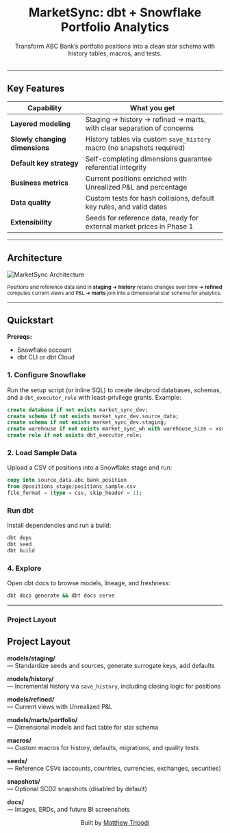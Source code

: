<h1 align="center">MarketSync: dbt + Snowflake Portfolio Analytics</h1>

<p align="center">
  Transform ABC Bank’s portfolio positions into a clean star schema with history tables, macros, and tests.
  <br/><br/>
</p>

---

## Key Features

| Capability | What you get |
|------------|--------------|
| **Layered modeling** | Staging → history → refined → marts, with clear separation of concerns |
| **Slowly changing dimensions** | History tables via custom `save_history` macro (no snapshots required) |
| **Default key strategy** | Self-completing dimensions guarantee referential integrity |
| **Business metrics** | Current positions enriched with Unrealized P&L and percentage |
| **Data quality** | Custom tests for hash collisions, default key rules, and valid dates |
| **Extensibility** | Seeds for reference data, ready for external market prices in Phase 1 |

---

## Architecture

![MarketSync Architecture](docs/images/marketsync_architecture.png)

<sup>Positions and reference data land in **staging** ➜ **history** retains changes over time ➜ **refined** computes current views and P&L ➜ **marts** join into a dimensional star schema for analytics.</sup>

---

## Quickstart

**Prereqs:**  
- Snowflake account  
- dbt CLI or dbt Cloud  

### 1. Configure Snowflake

Run the setup script (or inline SQL) to create dev/prod databases, schemas, and a `dbt_executor_role` with least-privilege grants. Example:

```sql
create database if not exists market_sync_dev;
create schema if not exists market_sync_dev.source_data;
create schema if not exists market_sync_dev.staging;
create warehouse if not exists market_sync_wh with warehouse_size = xsmall auto_suspend = 60 auto_resume = true;
create role if not exists dbt_executor_role;
```

### 2. Load Sample Data

Upload a CSV of positions into a Snowflake stage and run:

```sql
copy into source_data.abc_bank_position
from @positions_stage/positions_sample.csv
file_format = (type = csv, skip_header = 1);
```

### Run dbt

Install dependencies and run a build:

```bash
dbt deps
dbt seed
dbt build
```

### 4. Explore

Open dbt docs to browse models, lineage, and freshness:

```bash
dbt docs generate && dbt docs serve
```

---

### Project Layout

## Project Layout

**models/staging/**  
— Standardize seeds and sources, generate surrogate keys, add defaults  

**models/history/**  
— Incremental history via `save_history`, including closing logic for positions  

**models/refined/**  
— Current views with Unrealized P&L  

**models/marts/portfolio/**  
— Dimensional models and fact table for star schema  

**macros/**  
— Custom macros for history, defaults, migrations, and quality tests  

**seeds/**  
— Reference CSVs (accounts, countries, currencies, exchanges, securities)  

**snapshots/**  
— Optional SCD2 snapshots (disabled by default)  

**docs/**  
— Images, ERDs, and future BI screenshots  


<p align="center">Built by <a href="https://github.com/moveeleven-data">Matthew Tripodi</a></p>
